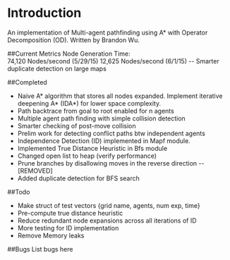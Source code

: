 # Introduction
An implementation of Multi-agent pathfinding using
A* with Operator Decomposition (OD). Written by Brandon Wu.

##Current Metrics
Node Generation Time:	
74,120 Nodes/second	(5/29/15)
12,625 Nodes/second	(6/1/15)	-- Smarter duplicate detection on large maps

##Completed
* Naive A* algorithm that stores all nodes expanded. Implement iterative
deepening A* (IDA*) for lower space complexity.
* Path backtrace from goal to root enabled for n agents
* Multiple agent path finding with simple collision detection
* Smarter checking of post-move collision
* Prelim work for detecting conflict paths btw independent agents
* Independence Detection (ID) implemented in Mapf module. 
* Implemented True Distance Heuristic in Bfs module
* Changed open list to heap (verify performance)
* Prune branches by disallowing moves in the reverse direction -- [REMOVED]
* Added duplicate detection for BFS search

##Todo
* Make struct of test vectors {grid name, agents, num exp, time}
* Pre-compute true distance heuristic
* Reduce redundant node expansions across all iterations of ID
* More testing for ID implementation
* Remove Memory leaks

##Bugs
List bugs here
